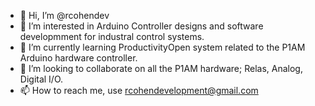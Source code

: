 - 👋 Hi, I’m @rcohendev
- 👀 I’m interested in Arduino Controller designs and software developmment for industral control systems.
- 🌱 I’m currently learning ProductivityOpen system related to the P1AM Arduino hardware controller.
- 💞️ I’m looking to collaborate on all the P1AM hardware; Relas, Analog, Digital I/O.
- 📫 How to reach me, use rcohendevelopment@gmail.com

<!---
rcohendev/rcohendev is a ✨ special ✨ repository because its `README.md` (this file) appears on your GitHub profile.
You can click the Preview link to take a look at your changes.
--->
